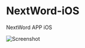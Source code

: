 # NextWord-iOS
NextWord APP iOS

![Screenshot](https://cdn.statically.io/gh/stvlynn/cloudimg@master/blog/2310/IMG_1357.3ijqzcg8tdi0.webp)
